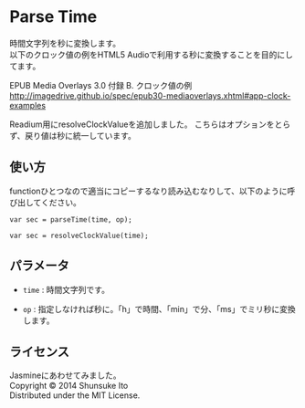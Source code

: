 Parse Time
======================
時間文字列を秒に変換します。  
以下のクロック値の例をHTML5 Audioで利用する秒に変換することを目的にしてます。

EPUB Media Overlays 3.0 付録 B. クロック値の例  
http://imagedrive.github.io/spec/epub30-mediaoverlays.xhtml#app-clock-examples

Readium用にresolveClockValueを追加しました。
こちらはオプションをとらず、戻り値は秒に統一しています。

 
使い方
------
functionひとつなので適当にコピーするなり読み込むなりして、以下のように呼び出してください。

    var sec = parseTime(time, op);

    var sec = resolveClockValue(time);

 
パラメータ
---------------- 
+   `time` :
    時間文字列です。
 
+   `op` :
    指定しなければ秒に。「h」で時間、「min」で分、「ms」でミリ秒に変換します。

 
ライセンス
----------
Jasmineにあわせてみました。  
Copyright &copy; 2014 Shunsuke Ito  
Distributed under the MIT License.
 
[MIT]: http://www.opensource.org/licenses/mit-license.php
